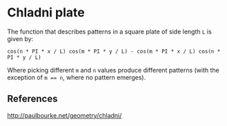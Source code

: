 
# Chladni plate

The function that describes patterns in a square plate of side length `L` is given by:

    cos(n * PI * x / L) cos(m * PI * y / L) - cos(m * PI * x / L) cos(n * PI * y / L)

Where picking different `m` and `n` values produce different patterns (with the exception of `m == n`, where no pattern emerges).

## References

http://paulbourke.net/geometry/chladni/
